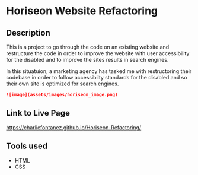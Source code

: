 # Horiseon Website Refactoring


## Description

This is a project to go through the code on an existing website and restructure the code in order to improve the website with user accessibility for the disabled and to improve the sites results in search engines.


In this situatuion, a marketing agency has tasked me with restructoring their codebase in order to follow accessibilty standards for the disabled and so their own site is optimized for search engines.

```md
![image](assets/images/horiseon_image.png)
```

## Link to Live Page

https://charliefontanez.github.io/Horiseon-Refactoring/


## Tools used

- HTML
- CSS

